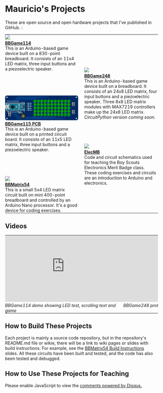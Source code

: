 # Mauricio's Projects

These are open source and open hardware projects that I've published in GitHub. :

<table style="border:none;margin:0px;padding:0px;"><tr style="border:none;margin:0px;padding:0px;"><td style="border:none;margin:0px;padding:0px;" width=390px>

<a href="https://github.com/mtejada11/BBGame114">
<img src="https://github.com/mtejada11/BBGame114/raw/doc/Build/BBGame114.png" width=380px><br>
<b>BBGame114</b>
</a><br>
This is an Arduino-based game device built on a 830-point breadboard. It consists of an 11x4 LED matrix, three input 
buttons and a piezoelectric speaker.

<br><br><br>

<a href="https://github.com/mtejada11/BBGame115">
<img src="https://github.com/mtejada11/BBGame115/raw/master/PCB/bbgame115_pcb_assembled.png" width=380px><br>
<b>BBGame115 PCB</b>
</a><br>
This is an Arduino-based game device built on a printed circuit board. It consists of an 11x5 LED matrix, three input buttons and a piezoelectric speaker.

<br><br><br>

<a href="https://github.com/mtejada11/BBMatrix54">
<img src="https://github.com/mtejada11/BBMatrix54/raw/doc/Build/BBMatrix54.png" width=190px><br>
<b>BBMatrix54</b>
</a><br>
This is a small 5x4 LED matrix circuit built on mini 400-point breadboard and controlled by an Arduino Nano processor. 
It's a good device for coding exercises.

</td><td style="border:none;margin:0px;padding:0px;" width=40px></td><td style="border:none;margin:0px;padding:0px;" width=390px>

<br>

<a href="https://github.com/mtejada11/BBGame248">
<img src="https://github.com/mtejada11/BBGame248/raw/master/Build/BBGame248.png" width=380px><br>
<b>BBGame248</b>
</a><br>
This is an Arduino-based game device built on a breadboard. It consists of an 24x8 LED matrix, four input buttons 
and a piezoelectric speaker. Three 8x8 LED matrix modules with MAX7219 controllers make up the 24x8 LED matrix. <i>CircuitPython version coming soon.</i>


<br><br><br>

<a href="https://github.com/mtejada11/ElecMB">
<img src="https://github.com/mtejada11/ElecMB/raw/master/Circuit_2_BreadboardLayout.png" width=250px><br>
<b>ElecMB</b>
</a><br>
Code and circuit schematics used for teaching the Boy Scouts Electronics Merit Badge class. These coding exercises and circuits are an introduction to Arduino and electronics.


</td></tr></table>

## Videos

<table style="border:none;margin:0px;padding:0px;"><tr style="border:none;margin:0px;padding:0px;vertical-align:top;"><td style="border:none;margin:0px;padding:0px;vertical-align:top;" width=390px>

<iframe src="https://player.vimeo.com/video/450582621" width=390px height=219px frameborder=0 allow="autoplay;fullscreen" allowfullscreen></iframe><br>
<i>BBGame114 demo showing LED test, scrolling text and game</i>

</td><td style="border:none;margin:0px;padding:0px;" width=40px></td><td style="border:none;margin:0px;padding:0px;vertical-align:top;" width=390px>

<iframe src="https://player.vimeo.com/video/450081187" width=390px height=219px frameborder=0 allow="autoplay;fullscreen" allowfullscreen></iframe><br>
<i>BBGame248 prototype demo</i>

</td></tr></table>

## How to Build These Projects

Each project is mainly a source code repository, but in the repository's README.md file or wikie, there will be a link to wiki pages or slides with build instructions. For example, see the [BBMatrix54 Build Instructions](http://bit.ly/2JhGEmI) slides. All these circuits have been built and tested, and the code has also been tested and debugged. 

## How to Use These Projects for Teaching




<div id="disqus_thread"></div>
<script>

var disqus_config = function () {
this.page.url = https://mtejada11.github.io/;  // Replace PAGE_URL with your page's canonical URL variable
this.page.identifier = MTEJADA11_GITHUB_IO; // Replace PAGE_IDENTIFIER with your page's unique identifier variable
};

(function() { // DON'T EDIT BELOW THIS LINE
var d = document, s = d.createElement('script');
s.src = 'https://mauriciosprojects.disqus.com/embed.js';
s.setAttribute('data-timestamp', +new Date());
(d.head || d.body).appendChild(s);
})();
</script>
<noscript>Please enable JavaScript to view the <a href="https://disqus.com/?ref_noscript">comments powered by Disqus.</a></noscript>

